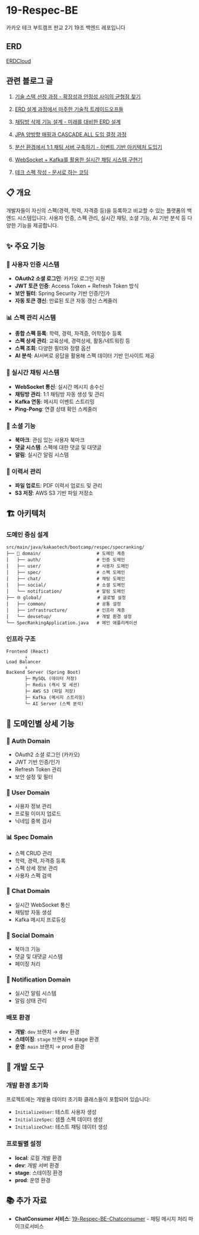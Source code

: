 # 19-Respec-BE
카카오 테크 부트캠프 판교 2기 19조 백엔드 레포입니다

## ERD

[ERDCloud](https://www.erdcloud.com/d/4xxcrLbDnLu4ZyEoJ)

## 관련 블로그 글

1. [기술 스택 선정 과정 - 확장성과 안정성 사이의 균형점 찾기](https://aole.tistory.com/111)

2. [ERD 설계 과정에서 마주한 기술적 트레이드오프들](https://aole.tistory.com/116)

3. [채팅방 삭제 기능 설계 - 미래를 대비한 ERD 설계](https://aole.tistory.com/118)

4. [JPA 양방향 매핑과 CASCADE.ALL 도입 결정 과정](https://aole.tistory.com/132)

5. [분산 환경에서 1:1 채팅 서버 구축하기 - 이벤트 기반 아키텍처 도입기](https://aole.tistory.com/146)

6. [WebSocket + Kafka를 활용한 실시간 채팅 시스템 구현기](https://aole.tistory.com/171)

7. [테크 스펙 작성 - 문서로 하는 코딩](https://aole.tistory.com/174)


## 📋 개요

개발자들이 자신의 스펙(경력, 학력, 자격증 등)을 등록하고 비교할 수 있는 플랫폼의 백엔드 시스템입니다. 사용자 인증, 스펙 관리, 실시간 채팅, 소셜 기능, AI 기반 분석 등 다양한 기능을 제공합니다.

## ✨ 주요 기능

### 🔐 사용자 인증 시스템
- **OAuth2 소셜 로그인**: 카카오 로그인 지원
- **JWT 토큰 인증**: Access Token + Refresh Token 방식
- **보안 필터**: Spring Security 기반 인증/인가
- **자동 토큰 갱신**: 만료된 토큰 자동 갱신 스케줄러

### 📊 스펙 관리 시스템
- **종합 스펙 등록**: 학력, 경력, 자격증, 어학점수 등록
- **스펙 상세 관리**: 교육상세, 경력상세, 활동/네트워킹 등
- **스펙 조회**: 다양한 필터와 정렬 옵션
- **AI 분석**: AI서버로 응답을 활용해 스펙 데이터 기반 인사이트 제공

### 💬 실시간 채팅 시스템
- **WebSocket 통신**: 실시간 메시지 송수신
- **채팅방 관리**: 1:1 채팅방 자동 생성 및 관리
- **Kafka 연동**: 메시지 이벤트 스트리밍
- **Ping-Pong**: 연결 상태 확인 스케줄러

### 🤝 소셜 기능
- **북마크**: 관심 있는 사용자 북마크
- **댓글 시스템**: 스펙에 대한 댓글 및 대댓글
- **알림**: 실시간 알림 시스템

### 📄 이력서 관리
- **파일 업로드**: PDF 이력서 업로드 및 관리
- **S3 저장**: AWS S3 기반 파일 저장소

## 🏗️ 아키텍처

### 도메인 중심 설계
```
src/main/java/kakaotech/bootcamp/respec/specranking/
├── 🎯 domain/                     # 도메인 계층
│   ├── auth/                     # 인증 도메인
│   ├── user/                     # 사용자 도메인
│   ├── spec/                     # 스펙 도메인
│   ├── chat/                     # 채팅 도메인
│   ├── social/                   # 소셜 도메인
│   └── notification/             # 알림 도메인
├── 🌐 global/                     # 글로벌 설정
│   ├── common/                   # 공통 설정
│   ├── infrastructure/           # 인프라 계층
│   └── devsetup/                 # 개발 환경 설정
└── SpecRankingApplication.java   # 메인 애플리케이션
```

### 인프라 구조
```
Frontend (React) 
       ↓
Load Balancer
       ↓
Backend Server (Spring Boot)
       ├─ MySQL (데이터 저장)
       ├─ Redis (캐시 및 세션)
       ├─ AWS S3 (파일 저장)
       ├─ Kafka (메시지 스트리밍)
       └─ AI Server (스펙 분석)
```

## 📄 도메인별 상세 기능

### 🔐 Auth Domain
- OAuth2 소셜 로그인 (카카오)
- JWT 기반 인증/인가
- Refresh Token 관리
- 보안 설정 및 필터

### 👤 User Domain
- 사용자 정보 관리
- 프로필 이미지 업로드
- 닉네임 중복 검사

### 📊 Spec Domain
- 스펙 CRUD 관리
- 학력, 경력, 자격증 등록
- 스펙 상세 정보 관리
- 사용자 스펙 검색

### 💬 Chat Domain
- 실시간 WebSocket 통신
- 채팅방 자동 생성
- Kafka 메시지 프로듀싱

### 🤝 Social Domain
- 북마크 기능
- 댓글 및 대댓글 시스템
- 페이징 처리

### 🔔 Notification Domain
- 실시간 알림 시스템
- 알림 상태 관리


### 배포 환경
- **개발**: `dev` 브랜치 → dev 환경
- **스테이징**: `stage` 브랜치 → stage 환경  
- **운영**: `main` 브랜치 → prod 환경


## 🔧 개발 도구

### 개발 환경 초기화
프로젝트에는 개발용 데이터 초기화 클래스들이 포함되어 있습니다:
- `InitializeUser`: 테스트 사용자 생성
- `InitializeSpec`: 샘플 스펙 데이터 생성
- `InitializeChat`: 테스트 채팅 데이터 생성

### 프로필별 설정
- **local**: 로컬 개발 환경
- **dev**: 개발 서버 환경
- **stage**: 스테이징 환경
- **prod**: 운영 환경
  
## 📚 추가 자료

- **ChatConsumer 서비스**: [19-Respec-BE-Chatconsumer](https://github.com/100-hours-a-week/19-Respec-BE-Chatconsumer) - 채팅 메시지 처리 마이크로서비스
